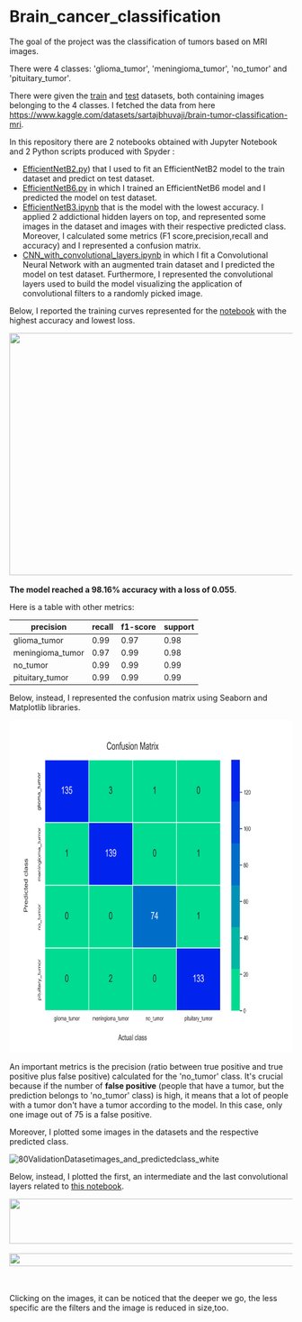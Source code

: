 # Brain_cancer_classification

The goal of the project was the classification of tumors based on MRI images.

There were 4 classes: 'glioma_tumor', 'meningioma_tumor', 'no_tumor' and 'pituitary_tumor'.

There were given the [train](https://github.com/Iron486/Brain_cancer_classification/tree/main/data/Training) and [test](https://github.com/Iron486/Brain_cancer_classification/tree/main/data/Training) datasets, both containing images belonging to the 4 classes. 
I fetched the data from here https://www.kaggle.com/datasets/sartajbhuvaji/brain-tumor-classification-mri.

In this repository there are 2 notebooks obtained with Jupyter Notebook and 2 Python scripts produced with Spyder :

- [EfficientNetB2.py](https://github.com/Iron486/Brain_cancer_classification/blob/main/EfficientNetB2.py)) that I used to fit an EfficientNetB2 model to the train dataset and predict on test dataset.
- [EfficientNetB6.py](https://github.com/Iron486/Brain_cancer_classification/blob/main/EfficientNetB6.py) in which I trained an EfficientNetB6 model and I predicted the model on test dataset.
- [EfficientNetB3.ipynb](https://github.com/Iron486/Brain_cancer_classification/blob/main/EfficientNetB3.ipynb) that is the model with the lowest accuracy. I applied 2 addictional hidden layers on top, and represented some images in the dataset and images with their respective predicted class. Moreover, I calculated some metrics (F1 score,precision,recall and accuracy) and I represented a confusion matrix.
- [CNN_with_convolutional_layers.ipynb](https://github.com/Iron486/Brain_cancer_classification/blob/main/CNN_with_convolutional_layers.ipynb) in which I fit a Convolutional Neural Network with an augmented train dataset and I predicted the model on test dataset. Furthermore, I represented the convolutional layers used to build the model visualizing the application of convolutional filters to a randomly picked image.


Below, I reported the training curves represented for the [notebook](https://github.com/Iron486/Brain_cancer_classification/blob/main/EfficientNetB3.ipynb) with the highest accuracy and lowest loss.

<p align="center"> <img src="https://user-images.githubusercontent.com/62444785/172028786-b25919f7-a963-4e51-8fb3-53a04633ce47.png" width="610" height="430"/>   </p>

**The model reached a 98.16% accuracy with a loss of 0.055**.

Here is a table with other metrics:

|precision    |recall | f1-score  | support |
|----------------|---------|--------|---------|
|    glioma_tumor    |   0.99  |    0.97  |    0.98    |   139 | 
|meningioma_tumor     |  0.97  |    0.99  |    0.98  |     141|
  |      no_tumor     |  0.99   |   0.99   |   0.99   |     75|      
| pituitary_tumor     |  0.99    |  0.99  |    0.99 |     135|

Below, instead, I represented the confusion matrix using Seaborn and Matplotlib libraries.
 
<p align="center"> <img src="https://github.com/Iron486/Brain_cancer_classification/blob/main/plots/EfficientNetB3_confusion_matrix.png" width="735" height="590"/>   </p>

An important metrics is the precision (ratio between true positive and true positive plus false positive) calculated for the 'no_tumor' class.
It's crucial because if the number of **false positive** (people that have a tumor, but the prediction belongs to 'no_tumor' class) is high, it means that a lot of people with a tumor don't have a tumor according to the model. In this case, only one image out of 75 is a false positive.

Moreover, I plotted some images in the datasets and the respective predicted class.

![80ValidationDatasetimages_and_predictedclass_white](https://user-images.githubusercontent.com/62444785/172029617-9e20e656-57b6-4195-a1ea-8cee283c3392.png)


Below, instead, I plotted the first, an intermediate and the last convolutional layers related to [this notebook](https://github.com/Iron486/Brain_cancer_classification/blob/main/CNN_with_convolutional_layers.ipynb).

<p align="center"> <img src="https://user-images.githubusercontent.com/62444785/172029736-08fa0703-4807-4a67-9c9e-b273e1e81e20.png" width="2435" height="80"/> </p>




<p align="center"> <img src="https://user-images.githubusercontent.com/62444785/172029739-9318d29a-0d92-46f6-a9f9-169950128c7f.png" width="2435" height="23"/> </p>




<p align="center"> <img src="https://user-images.githubusercontent.com/62444785/172029746-67c42131-0aea-460f-a3ea-e6b8e7013869.png" width="2435" height="9"/> </p>


Clicking on the images, it can be noticed that the deeper we go, the less specific are the filters and the image is reduced in size,too.
